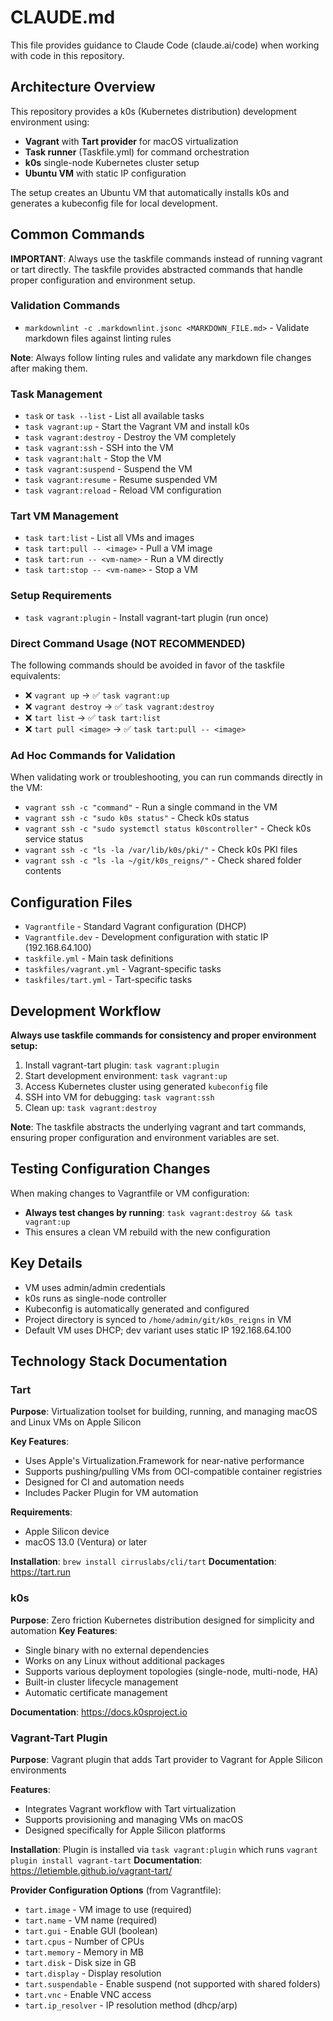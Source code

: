 # CLAUDE.md

This file provides guidance to Claude Code (claude.ai/code) when working with code in this repository.

## Architecture Overview

This repository provides a k0s (Kubernetes distribution) development environment using:

- **Vagrant** with **Tart provider** for macOS virtualization
- **Task runner** (Taskfile.yml) for command orchestration
- **k0s** single-node Kubernetes cluster setup
- **Ubuntu VM** with static IP configuration

The setup creates an Ubuntu VM that automatically installs k0s and generates a kubeconfig file for local development.

## Common Commands

**IMPORTANT**: Always use the taskfile commands instead of running vagrant or tart directly. The taskfile provides abstracted commands that handle proper configuration and environment setup.

### Validation Commands

- `markdownlint -c .markdownlint.jsonc <MARKDOWN_FILE.md>` - Validate markdown files against linting rules

**Note**: Always follow linting rules and validate any markdown file changes after making them.

### Task Management

- `task` or `task --list` - List all available tasks
- `task vagrant:up` - Start the Vagrant VM and install k0s
- `task vagrant:destroy` - Destroy the VM completely
- `task vagrant:ssh` - SSH into the VM
- `task vagrant:halt` - Stop the VM
- `task vagrant:suspend` - Suspend the VM
- `task vagrant:resume` - Resume suspended VM
- `task vagrant:reload` - Reload VM configuration

### Tart VM Management

- `task tart:list` - List all VMs and images
- `task tart:pull -- <image>` - Pull a VM image
- `task tart:run -- <vm-name>` - Run a VM directly
- `task tart:stop -- <vm-name>` - Stop a VM

### Setup Requirements

- `task vagrant:plugin` - Install vagrant-tart plugin (run once)

### Direct Command Usage (NOT RECOMMENDED)

The following commands should be avoided in favor of the taskfile equivalents:

- ❌ `vagrant up` → ✅ `task vagrant:up`
- ❌ `vagrant destroy` → ✅ `task vagrant:destroy`
- ❌ `tart list` → ✅ `task tart:list`
- ❌ `tart pull <image>` → ✅ `task tart:pull -- <image>`

### Ad Hoc Commands for Validation

When validating work or troubleshooting, you can run commands directly in the VM:

- `vagrant ssh -c "command"` - Run a single command in the VM
- `vagrant ssh -c "sudo k0s status"` - Check k0s status
- `vagrant ssh -c "sudo systemctl status k0scontroller"` - Check k0s service status
- `vagrant ssh -c "ls -la /var/lib/k0s/pki/"` - Check k0s PKI files
- `vagrant ssh -c "ls -la ~/git/k0s_reigns/"` - Check shared folder contents

## Configuration Files

- `Vagrantfile` - Standard Vagrant configuration (DHCP)
- `Vagrantfile.dev` - Development configuration with static IP (192.168.64.100)
- `taskfile.yml` - Main task definitions
- `taskfiles/vagrant.yml` - Vagrant-specific tasks
- `taskfiles/tart.yml` - Tart-specific tasks

## Development Workflow

**Always use taskfile commands for consistency and proper environment setup:**

1. Install vagrant-tart plugin: `task vagrant:plugin`
2. Start development environment: `task vagrant:up`
3. Access Kubernetes cluster using generated `kubeconfig` file
4. SSH into VM for debugging: `task vagrant:ssh`
5. Clean up: `task vagrant:destroy`

**Note**: The taskfile abstracts the underlying vagrant and tart commands, ensuring proper configuration and environment variables are set.

## Testing Configuration Changes

When making changes to Vagrantfile or VM configuration:

- **Always test changes by running**: `task vagrant:destroy && task vagrant:up`
- This ensures a clean VM rebuild with the new configuration

## Key Details

- VM uses admin/admin credentials
- k0s runs as single-node controller
- Kubeconfig is automatically generated and configured
- Project directory is synced to `/home/admin/git/k0s_reigns` in VM
- Default VM uses DHCP; dev variant uses static IP 192.168.64.100

## Technology Stack Documentation

### Tart

**Purpose**: Virtualization toolset for building, running, and managing macOS and Linux VMs on Apple Silicon

**Key Features**:

- Uses Apple's Virtualization.Framework for near-native performance
- Supports pushing/pulling VMs from OCI-compatible container registries
- Designed for CI and automation needs
- Includes Packer Plugin for VM automation

**Requirements**:

- Apple Silicon device
- macOS 13.0 (Ventura) or later

**Installation**: `brew install cirruslabs/cli/tart`
**Documentation**: <https://tart.run>

### k0s

**Purpose**: Zero friction Kubernetes distribution designed for simplicity and automation
**Key Features**:

- Single binary with no external dependencies
- Works on any Linux without additional packages
- Supports various deployment topologies (single-node, multi-node, HA)
- Built-in cluster lifecycle management
- Automatic certificate management

**Documentation**: <https://docs.k0sproject.io>

### Vagrant-Tart Plugin

**Purpose**: Vagrant plugin that adds Tart provider to Vagrant for Apple Silicon environments

**Features**:

- Integrates Vagrant workflow with Tart virtualization
- Supports provisioning and managing VMs on macOS
- Designed specifically for Apple Silicon platforms

**Installation**: Plugin is installed via `task vagrant:plugin` which runs `vagrant plugin install vagrant-tart`
**Documentation**: <https://letiemble.github.io/vagrant-tart/>

**Provider Configuration Options** (from Vagrantfile):

- `tart.image` - VM image to use (required)
- `tart.name` - VM name (required)
- `tart.gui` - Enable GUI (boolean)
- `tart.cpus` - Number of CPUs
- `tart.memory` - Memory in MB
- `tart.disk` - Disk size in GB
- `tart.display` - Display resolution
- `tart.suspendable` - Enable suspend (not supported with shared folders)
- `tart.vnc` - Enable VNC access
- `tart.ip_resolver` - IP resolution method (dhcp/arp)
